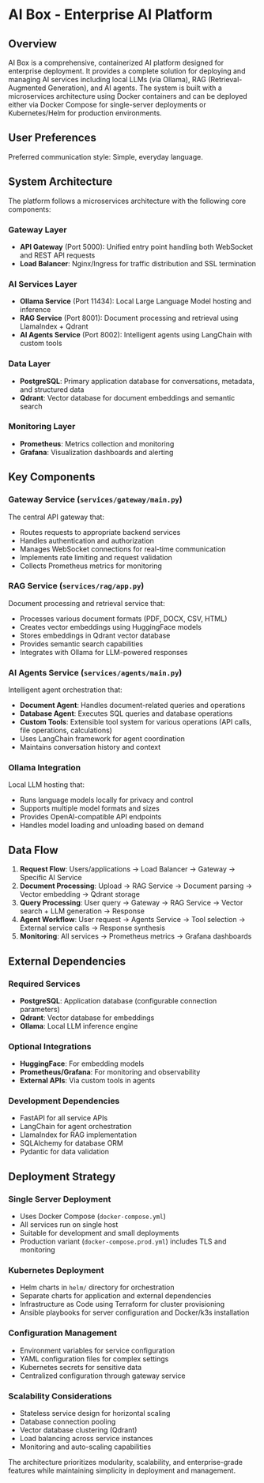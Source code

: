# AI Box - Enterprise AI Platform

## Overview

AI Box is a comprehensive, containerized AI platform designed for enterprise deployment. It provides a complete solution for deploying and managing AI services including local LLMs (via Ollama), RAG (Retrieval-Augmented Generation), and AI agents. The system is built with a microservices architecture using Docker containers and can be deployed either via Docker Compose for single-server deployments or Kubernetes/Helm for production environments.

## User Preferences

Preferred communication style: Simple, everyday language.

## System Architecture

The platform follows a microservices architecture with the following core components:

### Gateway Layer
- **API Gateway** (Port 5000): Unified entry point handling both WebSocket and REST API requests
- **Load Balancer**: Nginx/Ingress for traffic distribution and SSL termination

### AI Services Layer
- **Ollama Service** (Port 11434): Local Large Language Model hosting and inference
- **RAG Service** (Port 8001): Document processing and retrieval using LlamaIndex + Qdrant
- **AI Agents Service** (Port 8002): Intelligent agents using LangChain with custom tools

### Data Layer
- **PostgreSQL**: Primary application database for conversations, metadata, and structured data
- **Qdrant**: Vector database for document embeddings and semantic search

### Monitoring Layer
- **Prometheus**: Metrics collection and monitoring
- **Grafana**: Visualization dashboards and alerting

## Key Components

### Gateway Service (`services/gateway/main.py`)
The central API gateway that:
- Routes requests to appropriate backend services
- Handles authentication and authorization
- Manages WebSocket connections for real-time communication
- Implements rate limiting and request validation
- Collects Prometheus metrics for monitoring

### RAG Service (`services/rag/app.py`)
Document processing and retrieval service that:
- Processes various document formats (PDF, DOCX, CSV, HTML)
- Creates vector embeddings using HuggingFace models
- Stores embeddings in Qdrant vector database
- Provides semantic search capabilities
- Integrates with Ollama for LLM-powered responses

### AI Agents Service (`services/agents/main.py`)
Intelligent agent orchestration that:
- **Document Agent**: Handles document-related queries and operations
- **Database Agent**: Executes SQL queries and database operations
- **Custom Tools**: Extensible tool system for various operations (API calls, file operations, calculations)
- Uses LangChain framework for agent coordination
- Maintains conversation history and context

### Ollama Integration
Local LLM hosting that:
- Runs language models locally for privacy and control
- Supports multiple model formats and sizes
- Provides OpenAI-compatible API endpoints
- Handles model loading and unloading based on demand

## Data Flow

1. **Request Flow**: Users/applications → Load Balancer → Gateway → Specific AI Service
2. **Document Processing**: Upload → RAG Service → Document parsing → Vector embedding → Qdrant storage
3. **Query Processing**: User query → Gateway → RAG Service → Vector search + LLM generation → Response
4. **Agent Workflow**: User request → Agents Service → Tool selection → External service calls → Response synthesis
5. **Monitoring**: All services → Prometheus metrics → Grafana dashboards

## External Dependencies

### Required Services
- **PostgreSQL**: Application database (configurable connection parameters)
- **Qdrant**: Vector database for embeddings
- **Ollama**: Local LLM inference engine

### Optional Integrations
- **HuggingFace**: For embedding models
- **Prometheus/Grafana**: For monitoring and observability
- **External APIs**: Via custom tools in agents

### Development Dependencies
- FastAPI for all service APIs
- LangChain for agent orchestration
- LlamaIndex for RAG implementation
- SQLAlchemy for database ORM
- Pydantic for data validation

## Deployment Strategy

### Single Server Deployment
- Uses Docker Compose (`docker-compose.yml`)
- All services run on single host
- Suitable for development and small deployments
- Production variant (`docker-compose.prod.yml`) includes TLS and monitoring

### Kubernetes Deployment
- Helm charts in `helm/` directory for orchestration
- Separate charts for application and external dependencies
- Infrastructure as Code using Terraform for cluster provisioning
- Ansible playbooks for server configuration and Docker/k3s installation

### Configuration Management
- Environment variables for service configuration
- YAML configuration files for complex settings
- Kubernetes secrets for sensitive data
- Centralized configuration through gateway service

### Scalability Considerations
- Stateless service design for horizontal scaling
- Database connection pooling
- Vector database clustering (Qdrant)
- Load balancing across service instances
- Monitoring and auto-scaling capabilities

The architecture prioritizes modularity, scalability, and enterprise-grade features while maintaining simplicity in deployment and management.